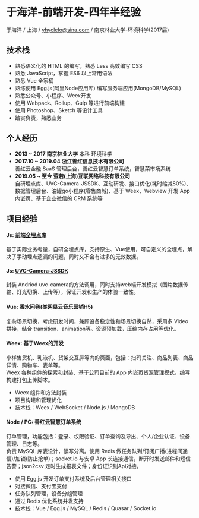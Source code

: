 # 于海洋-前端开发-四年半经验
于海洋 / 上海 / yhyclelo@sina.com / 南京林业大学-环境科学(2017届)

## 技术栈
* 熟悉语义化的 HTML 的编写，熟悉 Less 高效编写 CSS
* 熟悉 JavaScript，掌握 ES6 以上常用语法
* 熟悉 Vue 全家桶
* 熟练使用 Egg.js(阿里Node应用库) 编写服务端应用(MongoDB/MySQL)
* 熟悉公众号、小程序、Weex开发
* 使用 Webpack、Rollup、Gulp 等进行前端构建
* 使用 Photoshop、Sketch 等设计工具
* 踏实负责，熟悉业务

  
## 个人经历
* **2013 ~ 2017 南京林业大学** 本科 环境科学
* **2017.10 ~ 2019.04  浙江善红信息技术有限公司**  
善红云金融 SaaS 管理后台，善红云智慧订单系统，智慧菜市场系统
* **2019.05 ~ 至今  萤若(上海)互联网络科技有限公司**  
自研埋点库、UVC-Camera-JSSDK、互动研发、接口优化(耗时缩减80%)、数据管理后台、油罐go小程序(零售商城)、基于 Weex、Webview 开发 App 内嵌页、基于企业微信的 CRM 系统等


## 项目经验
#### Js: [前端全埋点库](https://www.npmjs.com/package/@itmirror/im-track-jssdk)
基于实际业务考量，自研全埋点库，支持原生、Vue使用，可自定义的全埋点，解决了手动埋点遗漏的问题，同时又不会有过多的无效数据。

#### Js: [UVC-Camera-JSSDK](https://www.npmjs.com/package/@itmirror/uvc-camera-jssdk)
封装 Andriod uvc-camera的方法调用，同时支持web端开发模拟（图片数据传输、灯光切换、上传等），保证开发和生产的体验一致性。

#### Vue: 香水问卷(类网易云音乐营销H5)
复杂场景切换，考虑研发时间，兼顾设备稳定性和场景切换自然，采用多 Video 拼接，结合 transition、animation等。资源预加载，压缩内存占用等优化。

#### Weex: 基于Weex的开发
小样售货机、乳液机、货架交互屏等内的页面，包括：扫码关注、商品列表、商品详情、购物车、表单等。  
Weex 各种组件的探索和封装、基于公司目前的 App 内嵌页资源管理模式，编写构建打包上传脚本。 
* Weex 组件和方法封装
* 项目构建和管理优化
* 技术栈：Weex / WebSocket / Node.js / MongoDB

#### Node / PC: 善红云智慧订单系统
订单管理，功能包括：登录、权限验证、订单查询及导出、个人/企业认证、设备管理、日志等。  
负责 MySQL 库表设计，读写分离。使用 Redis 做任务队列/订阅广播(进程间通信)/加锁(防止抢单)；socket.io 与安卓 App 长连接通信，断开时发送邮件和短信告警；json2csv 定时生成报表文件；身份证识别Api对接。
* 使用 Egg.js 开发订单支付系统及后台管理相关接口
* 对接微信、支付宝支付
* 任务队列管理，设备分组管理
* 通过 Redis 优化系统并发支持
* 技术栈：Vue / Egg.js / MySQL / Redis / Quasar / Socket.io

